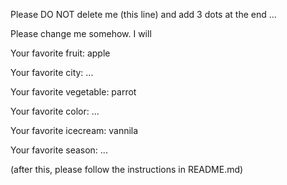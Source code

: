Please DO NOT delete me (this line) and add 3 dots at the end ...

Please change me somehow. I will



Your favorite fruit: apple

Your favorite city: ...

Your favorite vegetable: parrot

Your favorite color: ...

Your favorite icecream: vannila

Your favorite season: ...


(after this, please follow the instructions in README.md)


